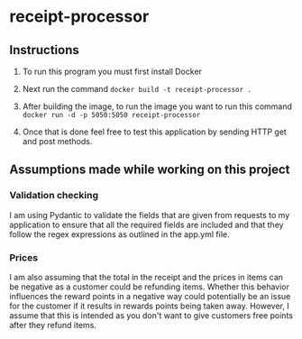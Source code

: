 # receipt-processor

## Instructions

1. To run this program you must first install Docker

2. Next run the command ```docker build -t receipt-processor . ```

3. After building the image, to run the image you want to run this command ``` docker run -d -p 5050:5050 receipt-processor ```

4. Once that is done feel free to test this application by sending HTTP get and post methods.

## Assumptions made while working on this project

### Validation checking
I am using Pydantic to validate the fields that are given from requests to my application to ensure that all the required fields are included and that they follow the regex expressions as outlined in the app.yml file.

### Prices
I am also assuming that the total in the receipt and the prices in items can be negative as a customer could be refunding items. Whether this behavior influences the reward points in a negative way could potentially be an issue for the customer if it results in rewards points being taken away.
However, I assume that this is intended as you don't want to give customers free points after they refund items.